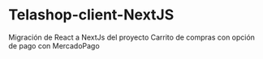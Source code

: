 # Telashop-client-NextJS
Migración de React a NextJs del proyecto Carrito de compras con opción de pago con MercadoPago
